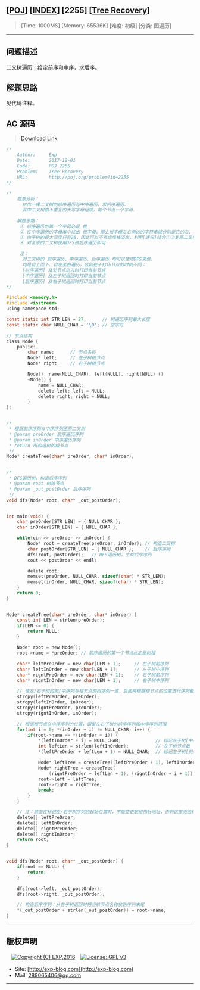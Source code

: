 ## [[POJ](http://poj.org/)] [[INDEX](https://github.com/lyy289065406/POJ-Solving-Reports)] [2255] [[Tree Recovery](http://poj.org/problem?id=2255)]

> [Time: 1000MS] [Memory: 65536K] [难度: 初级] [分类: 图遍历]

------

## 问题描述

二叉树遍历：给定前序和中序，求后序。

## 解题思路

见代码注释。

## AC 源码

> [Download Link](/reports/POJ2255-Tree%20Recovery/src)


```c
/*
	Author:     Exp
	Date:       2017-12-01
	Code:       POJ 2255
	Problem:    Tree Recovery
	URL:		http://poj.org/problem?id=2255
*/

/*
	题意分析：
	  给出一棵二叉树的前序遍历与中序遍历，求后序遍历.
	  其中二叉树由不重复的大写字母组成，每个节点一个字母.

	解题思路：
	 ① 前序遍历的第一个字母必是 根
	 ② 在中序遍历的字母串中找出 根字母，那么根字母左右两边的字符串就分别是它的左、右子树
	 ③ 由于树的最大深度只有26，因此可以不考虑堆栈溢出，利用[递归]结合①②复原二叉树
	 ④ 对复原的二叉树使用DFS做后序遍历即可

	 注：
	  对二叉树的 前序遍历、中序遍历、后序遍历 均可以使用DFS来做，
	  均是自上而下、自左至右遍历，区别在于打印节点的时机不同：
	  [前序遍历] 从父节点进入时打印当前节点
	  [中序遍历] 从左子树返回时打印当前节点
	  [后序遍历] 从右子树返回时打印当前节点
*/

#include <memory.h>
#include <iostream>
using namespace std;

const static int STR_LEN = 27;		// 树遍历序列最大长度
const static char NULL_CHAR = '\0';	// 空字符

// 节点结构
class Node {
	public:
		char name;		// 节点名称
		Node* left;		// 左子树根节点
		Node* right;	// 右子树根节点

		Node(): name(NULL_CHAR), left(NULL), right(NULL) {}
		~Node() {
			name = NULL_CHAR;
			delete left; left = NULL;
			delete right; right = NULL;
		}
};


/* 
 * 根据前序序列与中序序列还原二叉树
 * @param preOrder 前序遍历序列
 * @param inOrder 中序遍历序列
 * return 所构造树的根节点
 */
Node* createTree(char* preOrder, char* inOrder);


/* 
 * DFS遍历树，构造后序序列
 * @param root 树根节点
 * @param _out_postOrder 后序序列
 */
void dfs(Node* root, char* _out_postOrder);


int main(void) {
	char preOrder[STR_LEN] = { NULL_CHAR };
	char inOrder[STR_LEN] = { NULL_CHAR };

	while(cin >> preOrder >> inOrder) {
		Node* root = createTree(preOrder, inOrder);	// 构造二叉树
		char postOrder[STR_LEN] = { NULL_CHAR };	// 后序序列
		dfs(root, postOrder);	// DFS遍历树，生成后序序列
		cout << postOrder << endl;

		delete root;
		memset(preOrder, NULL_CHAR, sizeof(char) * STR_LEN);
		memset(inOrder, NULL_CHAR, sizeof(char) * STR_LEN);
	}
	return 0;
}


Node* createTree(char* preOrder, char* inOrder) {
	const int LEN = strlen(preOrder);
	if(LEN <= 0) {
		return NULL;
	}

	Node* root = new Node();
	root->name = *preOrder;	// 前序遍历的第一个节点必定是树根

	char* leftPreOrder = new char[LEN + 1];		// 左子树前序列
	char* leftInOrder = new char[LEN + 1];		// 左子树中序列
	char* rigntPreOrder = new char[LEN + 1];	// 右子树前序列
	char* rigntInOrder = new char[LEN + 1];		// 右子树中序列

	// 使左/右子树的前/中序列与根节点的树序列一直，后面再根据根节点的位置进行序列截取
	strcpy(leftPreOrder, preOrder);
	strcpy(leftInOrder, inOrder);
	strcpy(rigntPreOrder, preOrder);
	strcpy(rigntInOrder, inOrder);

	// 根据根节点在中序序列的位置，调整左右子树的前序序列和中序序列范围
	for(int i = 0; *(inOrder + i) != NULL_CHAR; i++) {
		if(root->name == *(inOrder + i)) {
			*(leftInOrder + i) = NULL_CHAR;				// 标记左子树[中序序列]的结束点
			int leftLen = strlen(leftInOrder);			// 左子树节点数
			*(leftPreOrder + leftLen + 1) = NULL_CHAR;	// 标记左子树[前序序列]的结束点

			Node* leftTree = createTree((leftPreOrder + 1), leftInOrder);	// 生成左子树
			Node* rightTree = createTree(
				(rigntPreOrder + leftLen + 1), (rigntInOrder + i + 1));		// 生成右子树
			root->left = leftTree;
			root->right = rightTree;
			break;
		}
	}

	// 注：前面在标记左/右子树序列的起始位置时，不能变更数组指针地址，否则这里无法释放内存
	delete[] leftPreOrder;
	delete[] leftInOrder;
	delete[] rigntPreOrder;
	delete[] rigntInOrder;
	return root;
}


void dfs(Node* root, char* _out_postOrder) {
	if(root == NULL) {
		return;
	}

	dfs(root->left, _out_postOrder);
	dfs(root->right, _out_postOrder);

	// 构造后序序列：从右子树返回时把当前节点名称放到序列末尾
	*(_out_postOrder + strlen(_out_postOrder)) = root->name;	
}
```

------

## 版权声明

　[![Copyright (C) EXP,2016](https://img.shields.io/badge/Copyright%20(C)-EXP%202016-blue.svg)](http://exp-blog.com)　[![License: GPL v3](https://img.shields.io/badge/License-GPL%20v3-blue.svg)](https://www.gnu.org/licenses/gpl-3.0)
  

- Site: [http://exp-blog.com](http://exp-blog.com) 
- Mail: <a href="mailto:289065406@qq.com?subject=[EXP's Github]%20Your%20Question%20（请写下您的疑问）&amp;body=What%20can%20I%20help%20you?%20（需要我提供什么帮助吗？）">289065406@qq.com</a>


------
